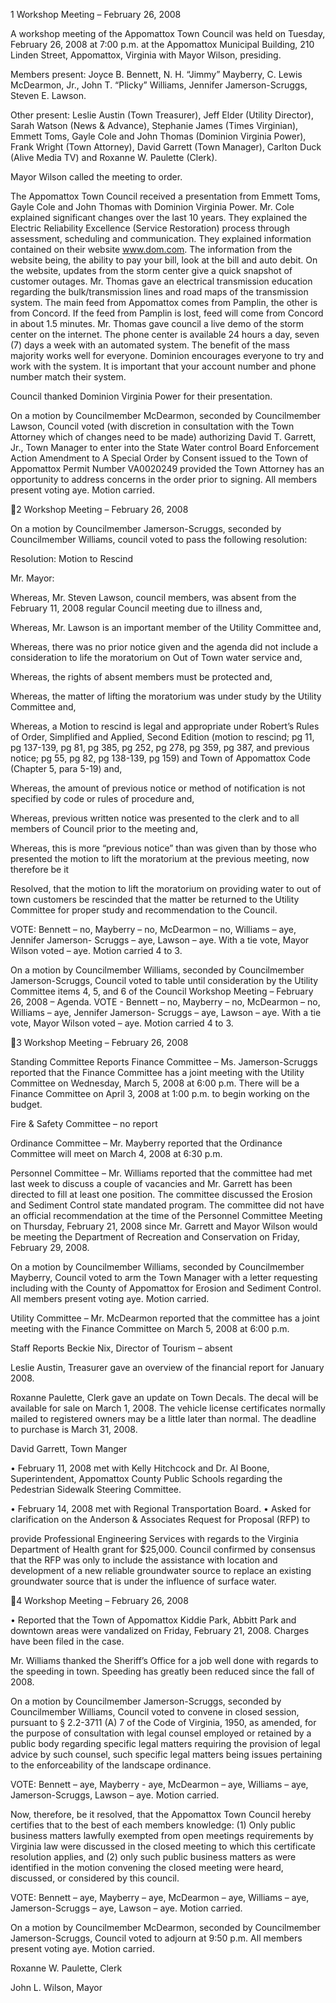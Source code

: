 1  Workshop Meeting – February 26, 2008

A workshop meeting of the Appomattox Town Council was held on Tuesday, February 26, 2008
at 7:00 p.m. at the Appomattox Municipal Building, 210 Linden Street, Appomattox, Virginia
with Mayor Wilson, presiding.

Members present:  Joyce B. Bennett, N. H. “Jimmy” Mayberry, C. Lewis McDearmon, Jr., John
T. “Plicky” Williams, Jennifer Jamerson-Scruggs, Steven E. Lawson.

Other present:  Leslie Austin (Town Treasurer), Jeff Elder (Utility Director), Sarah Watson
(News & Advance), Stephanie James (Times Virginian), Emmett Toms, Gayle Cole and John
Thomas (Dominion Virginia Power), Frank Wright (Town Attorney), David Garrett (Town
Manager), Carlton Duck (Alive Media TV) and Roxanne W. Paulette (Clerk).

Mayor Wilson called the meeting to order.

The Appomattox Town Council received a presentation from Emmett Toms, Gayle Cole and
John Thomas with Dominion Virginia Power.  Mr. Cole explained significant changes over the
last 10 years.  They explained the Electric Reliability Excellence (Service Restoration) process
through assessment, scheduling and communication.  They explained information contained on
their website www.dom.com.  The information from the website being, the ability to pay your
bill, look at the bill and auto debit.  On the website, updates from the storm center give a quick
snapshot of customer outages.    Mr. Thomas gave an electrical transmission education regarding
the bulk/transmission lines and road maps of the transmission system.  The main feed from
Appomattox comes from Pamplin, the other is from Concord.  If the feed from Pamplin is lost,
feed will come from Concord in about 1.5 minutes.  Mr. Thomas gave council a live demo of the
storm center on the internet.  The phone center is available 24 hours a day, seven (7) days a week
with an automated system.  The benefit of the mass majority works well for everyone.  Dominion
encourages everyone to try and work with the system.  It is important that your account number
and phone number match their system.

Council thanked Dominion Virginia Power for their presentation.

On a motion by Councilmember McDearmon, seconded by Councilmember Lawson, Council
voted (with discretion in consultation with the Town Attorney which of changes need to be
made) authorizing David T. Garrett, Jr., Town Manager to enter into the State Water control
Board Enforcement Action Amendment to A Special Order by Consent issued to the Town of
Appomattox Permit Number VA0020249 provided the Town Attorney has an opportunity to
address concerns in the order prior to signing.  All members present voting aye.  Motion carried.

2  Workshop Meeting – February 26, 2008

On a motion by Councilmember Jamerson-Scruggs, seconded by Councilmember Williams,
council voted to pass the following resolution:

Resolution:  Motion to Rescind

Mr. Mayor:

Whereas, Mr. Steven Lawson, council members, was absent from the February 11, 2008 regular
Council meeting due to illness and,

Whereas, Mr. Lawson is an important member of the Utility Committee and,

Whereas, there was no prior notice given and the agenda did not include a consideration to life
the moratorium on Out of Town water service and,

Whereas, the rights of absent members must be protected and,

Whereas, the matter of lifting the moratorium was under study by the Utility Committee and,

Whereas, a Motion to rescind is legal and appropriate under Robert’s Rules of Order, Simplified
and Applied, Second Edition (motion to rescind; pg 11, pg 137-139, pg 81, pg 385, pg 252, pg
278, pg 359, pg 387, and previous notice; pg 55, pg 82, pg 138-139, pg 159) and Town of
Appomattox Code (Chapter 5, para 5-19) and,

Whereas, the amount of previous notice or method of notification is not specified by code or
rules of procedure and,

Whereas, previous written notice was presented to the clerk and to all members of Council prior
to the meeting and,

Whereas, this is more “previous notice” than was given than by those who presented the motion
to lift the moratorium at the previous meeting, now therefore be it

Resolved, that the motion to lift the moratorium on providing water to out of town customers be
rescinded that the matter be returned to the Utility Committee for proper study and
recommendation to the Council.

VOTE:  Bennett – no, Mayberry – no, McDearmon – no, Williams – aye, Jennifer Jamerson-
Scruggs – aye, Lawson – aye.  With a tie vote, Mayor Wilson voted – aye.  Motion carried 4 to 3.

On a motion by Councilmember Williams, seconded by Councilmember Jamerson-Scruggs,
Council voted to table until consideration by the Utility Committee items 4, 5, and 6 of the
Council Workshop Meeting – February 26, 2008 – Agenda.
VOTE - Bennett – no, Mayberry – no, McDearmon – no, Williams – aye, Jennifer Jamerson-
Scruggs – aye, Lawson – aye.  With a tie vote, Mayor Wilson voted – aye.  Motion carried 4 to 3.

3  Workshop Meeting – February 26, 2008

Standing Committee Reports
Finance Committee – Ms. Jamerson-Scruggs reported that the Finance Committee has a joint
meeting with the Utility Committee on Wednesday, March 5, 2008 at 6:00 p.m.  There will be a
Finance Committee on April 3, 2008 at 1:00 p.m. to begin working on the budget.

Fire & Safety Committee – no report

Ordinance Committee – Mr. Mayberry reported that the Ordinance Committee will meet on
March 4, 2008 at 6:30 p.m.

Personnel Committee – Mr. Williams reported that the committee had met last week to discuss a
couple of vacancies and Mr. Garrett has been directed to fill at least one position.  The
committee discussed the Erosion and Sediment Control state mandated program.  The committee
did not have an official recommendation at the time of the Personnel Committee Meeting on
Thursday, February 21, 2008 since Mr. Garrett and Mayor Wilson would be meeting the
Department of Recreation and Conservation on Friday, February 29, 2008.

On a motion by Councilmember Williams, seconded by Councilmember Mayberry, Council
voted to arm the Town Manager with a letter requesting including with the County of
Appomattox for Erosion and Sediment Control.  All members present voting aye.  Motion
carried.

Utility Committee – Mr. McDearmon reported that the committee has a joint meeting with the
Finance Committee on March 5, 2008 at 6:00 p.m.

Staff Reports
Beckie Nix, Director of Tourism – absent

Leslie Austin, Treasurer gave an overview of the financial report for January 2008.

Roxanne Paulette, Clerk gave an update on Town Decals.  The decal will be available for sale on
March 1, 2008.  The vehicle license certificates normally mailed to registered owners may be a
little later than normal.  The deadline to purchase is March 31, 2008.

David Garrett, Town Manger

•  February 11, 2008 met with Kelly Hitchcock and Dr. Al Boone, Superintendent,
Appomattox County Public Schools regarding the Pedestrian Sidewalk Steering
Committee.

•  February 14, 2008 met with Regional Transportation Board.
•  Asked for clarification on the Anderson & Associates Request for Proposal (RFP) to

provide Professional Engineering Services with regards to the Virginia Department of
Health grant for $25,000.  Council confirmed by consensus that the RFP was only to
include the assistance with location and development of a new reliable groundwater
source to replace an existing groundwater source that is under the influence of surface
water.

4  Workshop Meeting – February 26, 2008

•  Reported that the Town of Appomattox Kiddie Park, Abbitt Park and downtown areas
were vandalized on Friday, February 21, 2008.  Charges have been filed in the case.

Mr. Williams thanked the Sheriff’s Office for a job well done with regards to the speeding in
town.  Speeding has greatly been reduced since the fall of 2008.

On a motion by Councilmember Jamerson-Scruggs, seconded by Councilmember Williams,
Council voted to convene in closed session, pursuant to § 2.2-3711 (A) 7 of the Code of Virginia,
1950, as amended, for the purpose of consultation with legal counsel employed or retained by a
public body regarding specific legal matters requiring the provision of legal advice by such
counsel, such specific legal matters being issues pertaining to the enforceability of the landscape
ordinance.

VOTE:  Bennett – aye, Mayberry - aye, McDearmon – aye, Williams – aye, Jamerson-Scruggs,
Lawson – aye.  Motion carried.

Now, therefore, be it resolved, that the Appomattox Town Council hereby certifies that to the
best of each members knowledge: (1) Only public business matters lawfully exempted from open
meetings requirements by Virginia law were discussed in the closed meeting to which this
certificate resolution applies, and (2) only such public business matters as were identified in the
motion convening the closed meeting were heard, discussed, or considered by this council.

VOTE:  Bennett – aye, Mayberry – aye, McDearmon – aye, Williams – aye, Jamerson-Scruggs –
aye, Lawson – aye.  Motion carried.

On a motion by Councilmember McDearmon, seconded by Councilmember Jamerson-Scruggs,
Council voted to adjourn at 9:50 p.m.  All members present voting aye.  Motion carried.

Roxanne W. Paulette, Clerk

John L. Wilson, Mayor

